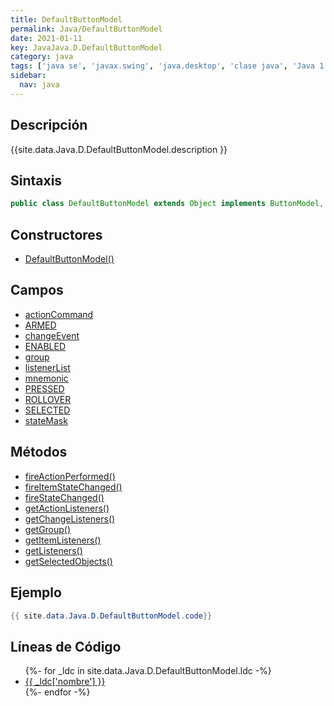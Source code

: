 ```yaml
---
title: DefaultButtonModel
permalink: Java/DefaultButtonModel
date: 2021-01-11
key: JavaJava.D.DefaultButtonModel
category: java
tags: ['java se', 'javax.swing', 'java.desktop', 'clase java', 'Java 1.2']
sidebar: 
  nav: java
---
```


## Descripción
{{site.data.Java.D.DefaultButtonModel.description }}

## Sintaxis
~~~java
public class DefaultButtonModel extends Object implements ButtonModel, Serializable
~~~

## Constructores
* [DefaultButtonModel()](/Java/DefaultButtonModel/DefaultButtonModel/)

## Campos
* [actionCommand](/Java/DefaultButtonModel/actionCommand)
* [ARMED](/Java/DefaultButtonModel/ARMED)
* [changeEvent](/Java/DefaultButtonModel/changeEvent)
* [ENABLED](/Java/DefaultButtonModel/ENABLED)
* [group](/Java/DefaultButtonModel/group)
* [listenerList](/Java/DefaultButtonModel/listenerList)
* [mnemonic](/Java/DefaultButtonModel/mnemonic)
* [PRESSED](/Java/DefaultButtonModel/PRESSED)
* [ROLLOVER](/Java/DefaultButtonModel/ROLLOVER)
* [SELECTED](/Java/DefaultButtonModel/SELECTED)
* [stateMask](/Java/DefaultButtonModel/stateMask)

## Métodos
* [fireActionPerformed()](/Java/DefaultButtonModel/fireActionPerformed)
* [fireItemStateChanged()](/Java/DefaultButtonModel/fireItemStateChanged)
* [fireStateChanged()](/Java/DefaultButtonModel/fireStateChanged)
* [getActionListeners()](/Java/DefaultButtonModel/getActionListeners)
* [getChangeListeners()](/Java/DefaultButtonModel/getChangeListeners)
* [getGroup()](/Java/DefaultButtonModel/getGroup)
* [getItemListeners()](/Java/DefaultButtonModel/getItemListeners)
* [getListeners()](/Java/DefaultButtonModel/getListeners)
* [getSelectedObjects()](/Java/DefaultButtonModel/getSelectedObjects)

## Ejemplo
~~~java
{{ site.data.Java.D.DefaultButtonModel.code}}
~~~

## Líneas de Código
<ul>
{%- for _ldc in site.data.Java.D.DefaultButtonModel.ldc -%}
   <li>
       <a href="{{_ldc['url'] }}">{{ _ldc['nombre'] }}</a>
   </li>
{%- endfor -%}
</ul>
